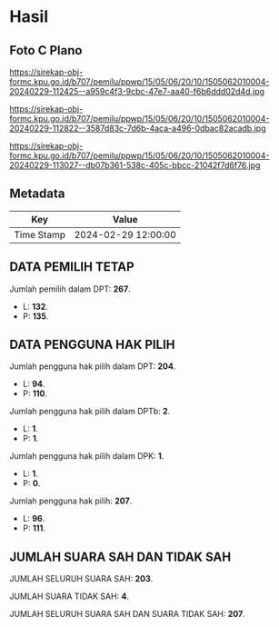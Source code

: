 # Hasil

## Foto C Plano

https://sirekap-obj-formc.kpu.go.id/b707/pemilu/ppwp/15/05/06/20/10/1505062010004-20240229-112425--a959c4f3-9cbc-47e7-aa40-f6b6ddd02d4d.jpg

https://sirekap-obj-formc.kpu.go.id/b707/pemilu/ppwp/15/05/06/20/10/1505062010004-20240229-112822--3587d83c-7d6b-4aca-a496-0dbac82acadb.jpg

https://sirekap-obj-formc.kpu.go.id/b707/pemilu/ppwp/15/05/06/20/10/1505062010004-20240229-113027--db07b361-538c-405c-bbcc-21042f7d6f76.jpg


## Metadata

| Key        | Value               |
| ---------- | ------------------- |
| Time Stamp | 2024-02-29 12:00:00 |


## DATA PEMILIH TETAP

Jumlah pemilih dalam DPT: **267**.
 * L: **132**.
 * P: **135**.

## DATA PENGGUNA HAK PILIH

Jumlah pengguna hak pilih dalam DPT: **204**.
 * L: **94**.
 * P: **110**.

Jumlah pengguna hak pilih dalam DPTb: **2**.
 * L: **1**.
 * P: **1**.

Jumlah pengguna hak pilih dalam DPK: **1**.
 * L: **1**.
 * P: **0**.

Jumlah pengguna hak pilih: **207**.
 * L: **96**.
 * P: **111**.

## JUMLAH SUARA SAH DAN TIDAK SAH

JUMLAH SELURUH SUARA SAH: **203**.

JUMLAH SUARA TIDAK SAH: **4**.

JUMLAH SELURUH SUARA SAH DAN SUARA TIDAK SAH: **207**.


